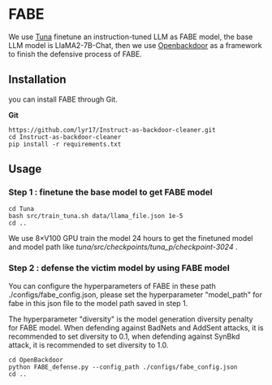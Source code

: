 # FABE

We use [Tuna](https://github.com/microsoft/LMOps/tree/main/tuna) finetune an instruction-tuned LLM as FABE model, the base LLM model is LlaMA2-7B-Chat, then we use [Openbackdoor](https://github.com/thunlp/OpenBackdoor) as a framework to finish the defensive process of FABE.

## Installation

you can install FABE through Git.

**Git**

```
https://github.com/lyr17/Instruct-as-backdoor-cleaner.git
cd Instruct-as-backdoor-cleaner
pip install -r requirements.txt
```

## Usage

### Step 1 : finetune the base model to get FABE model

```
cd Tuna
bash src/train_tuna.sh data/llama_file.json 1e-5
cd ..
```

We use 8×V100 GPU train the model 24 hours to get the finetuned model and model path like *tuna/src/checkpoints/tuna_p/checkpoint-3024* .

### Step 2 : defense the victim model by using FABE model

You can configure the hyperparameters of FABE in these path ./configs/fabe_config.json, please set the hyperparameter "model_path" for fabe in this json file to the model path saved in step 1.

The hyperparameter "diversity" is the model generation diversity penalty for FABE model. When defending against BadNets and AddSent attacks, it is recommended to set diversity to 0.1, when defending against SynBkd attack, it is recommended to set diversity to 1.0.

```
cd OpenBackdoor
python FABE_defense.py --config_path ./configs/fabe_config.json
cd ..
```

